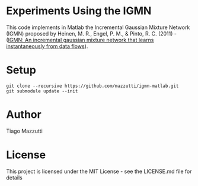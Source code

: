 # Experiments Using the IGMN

This code implements in Matlab the Incremental Gaussian Mixture Network (IGMN) proposed by Heinen, M. R., Engel, P. M., & Pinto, R. C. (2011)  - ([IGMN: An incremental gaussian mixture network that learns instantaneously from data flows](http://www2.sbc.org.br/csbc2011/anais/eventos/contents/ENIA/ENIA_Sessao_8_Artigo_5_Heinen.pdf)).


# Setup

```
git clone --recursive https://github.com/mazzutti/igmn-matlab.git
git submodule update --init
```

# Author

Tiago Mazzutti

# License
This project is licensed under the MIT License - see the LICENSE.md file for details

